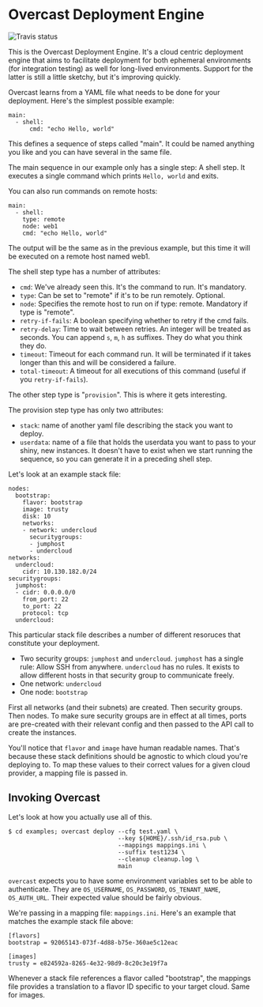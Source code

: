 # Overcast Deployment Engine

![Travis status](https://travis-ci.org/overcastde/python-overcast.svg)

This is the Overcast Deployment Engine. It's a cloud centric deployment engine
that aims to facilitate deployment for both ephemeral environments (for
integration testing) as well for long-lived environments. Support for the
latter is still a little sketchy, but it's improving quickly.

Overcast learns from a YAML file what needs to be done for your deployment.
Here's the simplest possible example:

    main:
      - shell:
          cmd: "echo Hello, world"

This defines a sequence of steps called "main". It could be named anything
you like and you can have several in the same file.

The main sequence in our example only has a single step: A shell step. It executes a single command which prints `Hello, world` and exits.

You can also run commands on remote hosts:

    main:
      - shell:
        type: remote
        node: web1
        cmd: "echo Hello, world"

The output will be the same as in the previous example, but this time it will
be executed on a remote host named web1.

The shell step type has a number of attributes:

- `cmd`: We've already seen this. It's the command to run. It's mandatory.
- `type`: Can be set to "remote" if it's to be run remotely. Optional.
- `node`: Specifies the remote host to run on if type: remote. Mandatory if type is "remote".
- `retry-if-fails`: A boolean specifying whether to retry if the cmd fails.
- `retry-delay`: Time to wait between retries. An integer will be treated as seconds. You can append `s`, `m`, `h` as suffixes. They do what you think they do.
- `timeout`: Timeout for each command run. It will be terminated if it takes longer than this and will be considered a failure.
- `total-timeout`: A timeout for all executions of this command (useful if you `retry-if-fails`).

The other step type is "`provision`". This is where it gets interesting.

The provision step type has only two attributes:
 - `stack`: name of another yaml file describing the stack you want to deploy.
 - `userdata`: name of a file that holds the userdata you want to pass to your shiny, new instances. It doesn't have to exist when we start running the sequence, so you can generate it in a preceding shell step.

Let's look at an example stack file:

    nodes:
      bootstrap:
        flavor: bootstrap
        image: trusty
        disk: 10
        networks:
        - network: undercloud
          securitygroups:
          - jumphost
          - undercloud
    networks:
      undercloud:
        cidr: 10.130.182.0/24
    securitygroups:
      jumphost:
      - cidr: 0.0.0.0/0
        from_port: 22
        to_port: 22
        protocol: tcp
      undercloud:

This particular stack file describes a number of different resoruces that constitute your deployment.
 - Two security groups:  `jumphost` and `undercloud`. `jumphost` has a single rule: Allow SSH from anywhere. `undercloud` has no rules. It exists to allow different hosts in that security group to communicate freely.
 - One network: `undercloud`
 - One node: `bootstrap`

First all networks (and their subnets) are created. Then security groups. Then nodes. To make sure security groups are in effect at all times, ports are pre-created with their relevant config and then passed to the API call to create the instances.

You'll notice that `flavor` and `image` have human readable names. That's because these stack definitions should be agnostic to which cloud you're deploying to. To map these values to their correct values for a given cloud provider, a mapping file is passed in.
 
## Invoking Overcast

Let's look at how you actually use all of this.

    $ cd examples; overcast deploy --cfg test.yaml \
                                   --key ${HOME}/.ssh/id_rsa.pub \
                                   --mappings mappings.ini \
                                   --suffix test1234 \
                                   --cleanup cleanup.log \
                                   main

`overcast` expects you to have some environment variables set to be able to authenticate. They are `OS_USERNAME`, `OS_PASSWORD`, `OS_TENANT_NAME`, `OS_AUTH_URL`. Their expected value should be fairly obvious.

We're passing in a mapping file: `mappings.ini`. Here's an example that matches the example stack file above:

    [flavors]
    bootstrap = 92065143-073f-4d88-b75e-360ae5c12eac

    [images]
    trusty = e824592a-8265-4e32-98d9-8c20c3e19f7a

Whenever a stack file references a flavor called "bootstrap", the mappings file provides a translation to a flavor ID specific to your target cloud. Same for images.
